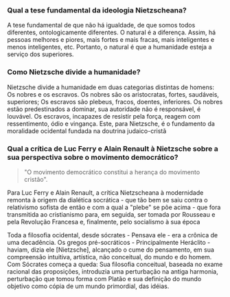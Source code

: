 ### Qual a tese fundamental da ideologia Nietzscheana?

A tese fundamental de que não há igualdade, de que somos todos diferentes, ontologicamente diferentes. O natural é a diferença.
Assim, há pessoas melhores e piores, mais fortes e mais fracas, mais inteligentes e menos inteligentes, etc.
Portanto, o natural é que a humanidade esteja a serviço dos superiores.

### Como Nietzsche divide a humanidade?

Nietzsche divide a humanidade em duas categorias distintas de homens: Os nobres e os escravos.
Os nobres são os aristocratas, fortes, saudáveis, superiores; Os escravos são plebeus, fracos,
doentes, inferiores. Os nobres estão predestinados a dominar, sua autoridade não é responsável,
é louvável. Os escravos, incapazes de resistir pela força, reagem com ressentimento, ódio e vingança.
Este, para Nietzsche, é o fundamento da moralidade ocidental fundada na doutrina judaico-cristã

### Qual a crítica de Luc Ferry e Alain Renault à Nietzsche sobre a sua perspectiva sobre o movimento democrático?

> "O movimento democrático constitui a herança do movimento cristão".

Para Luc Ferry e Alain Renault, a crítica Nietzscheana à modernidade remonta à origem da dialética socrática -
que tão bem se saiu contra o relativismo sofista de então e com a qual a "plebe" se põe acima -
que fora transmitida ao cristianismo para, em seguida, ser tomada por Rousseau e pela Revolução Francesa e, finalmente, pelo socialismo à sua época

Toda a filosofia ocidental, desde sócrates \- Pensava ele \- era a crônica de uma decadência. Os gregos pré-socráticos \- Principalmente Heráclito \-
haviam, dizia ele [Nietzsche], alcançado o cume do pensamento, em sua compreensão intuitiva, artística, não conceitual, do mundo e do homem. Com
Sócrates começa a queda: Sua filosofia conceitual, baseada no exame racional das proposições, introduzia uma perturbação na antiga harmonia, perturbação
que tomou forma com Platão e sua definição do mundo objetivo como cópia de um mundo primordial, das idéias.
